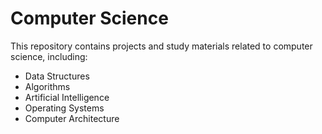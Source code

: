 # Computer Science

This repository contains projects and study materials related to computer science, including:
- Data Structures
- Algorithms
- Artificial Intelligence
- Operating Systems
- Computer Architecture

